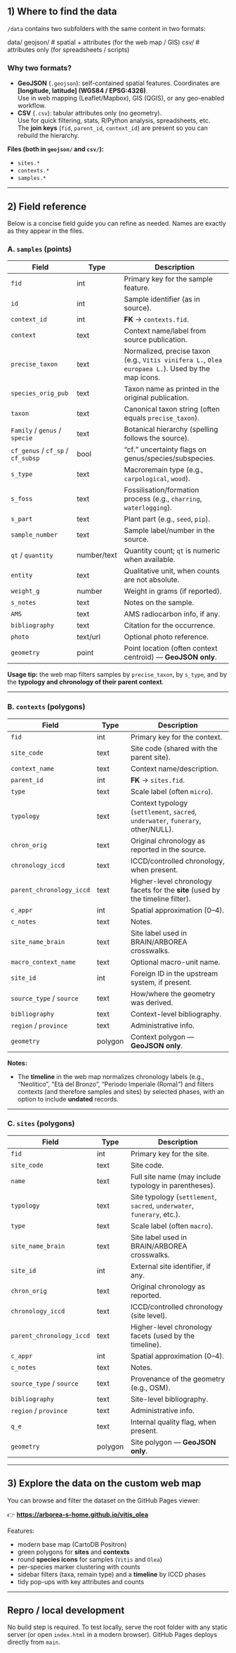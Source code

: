 
## 1) Where to find the data

`/data` contains two subfolders with the same content in two formats:

data/
geojson/ # spatial + attributes (for the web map / GIS)
csv/ # attributes only (for spreadsheets / scripts)


### Why two formats?

- **GeoJSON** (`.geojson`): self-contained spatial features. Coordinates are **[longitude, latitude] (WGS84 / EPSG:4326)**.  
  Use in web mapping (Leaflet/Mapbox), GIS (QGIS), or any geo-enabled workflow.
- **CSV** (`.csv`): tabular attributes only (no geometry).  
  Use for quick filtering, stats, R/Python analysis, spreadsheets, etc.  
  The **join keys** (`fid`, `parent_id`, `context_id`) are present so you can rebuild the hierarchy.

**Files (both in `geojson/` and `csv/`):**
- `sites.*`
- `contexts.*`
- `samples.*`

---

## 2) Field reference

Below is a concise field guide you can refine as needed. Names are exactly as they appear in the files.

### A. `samples` (points)

| Field | Type | Description |
| --- | --- | --- |
| `fid` | int | Primary key for the sample feature. |
| `id` | int | Sample identifier (as in source). |
| `context_id` | int | **FK** → `contexts.fid`. |
| `context` | text | Context name/label from source publication. |
| `precise_taxon` | text | Normalized, precise taxon (e.g., `Vitis vinifera L.`, `Olea europaea L.`). Used by the map icons. |
| `species_orig_pub` | text | Taxon name as printed in the original publication. |
| `taxon` | text | Canonical taxon string (often equals `precise_taxon`). |
| `Family` / `genus` / `specie` | text | Botanical hierarchy (spelling follows the source). |
| `cf_genus` / `cf_sp` / `cf_subsp` | bool | “cf.” uncertainty flags on genus/species/subspecies. |
| `s_type` | text | Macroremain type (e.g., `carpological`, `wood`). |
| `s_foss` | text | Fossilisation/formation process (e.g., `charring`, `waterlogging`). |
| `s_part` | text | Plant part (e.g., `seed`, `pip`). |
| `sample_number` | text | Sample label/number in the source. |
| `qt` / `quantity` | number/text | Quantity count; `qt` is numeric when available. |
| `entity` | text | Qualitative unit, when counts are not absolute. |
| `weight_g` | number | Weight in grams (if reported). |
| `s_notes` | text | Notes on the sample. |
| `AMS` | text | AMS radiocarbon info, if any. |
| `bibliography` | text | Citation for the occurrence. |
| `photo` | text/url | Optional photo reference. |
| `geometry` | point | Point location (often context centroid) — **GeoJSON only**. |

**Usage tip:** the web map filters samples by `precise_taxon`, by `s_type`, and by the **typology and chronology of their parent context**.

---

### B. `contexts` (polygons)

| Field | Type | Description |
| --- | --- | --- |
| `fid` | int | Primary key for the context. |
| `site_code` | text | Site code (shared with the parent site). |
| `context_name` | text | Context name/description. |
| `parent_id` | int | **FK** → `sites.fid`. |
| `type` | text | Scale label (often `micro`). |
| `typology` | text | Context typology (`settlement`, `sacred`, `underwater`, `funerary`, other/NULL). |
| `chron_orig` | text | Original chronology as reported in the source. |
| `chronology_iccd` | text | ICCD/controlled chronology, when present. |
| `parent_chronology_iccd` | text | Higher-level chronology facets for the **site** (used by the timeline filter). |
| `c_appr` | int | Spatial approximation (0–4). |
| `c_notes` | text | Notes. |
| `site_name_brain` | text | Site label used in BRAIN/ARBOREA crosswalks. |
| `macro_context_name` | text | Optional macro-unit name. |
| `site_id` | int | Foreign ID in the upstream system, if present. |
| `source_type` / `source` | text | How/where the geometry was derived. |
| `bibliography` | text | Context-level bibliography. |
| `region` / `province` | text | Administrative info. |
| `geometry` | polygon | Context polygon — **GeoJSON only**. |

**Notes:**  
- The **timeline** in the web map normalizes chronology labels (e.g., “Neolitico”, “Età del Bronzo”, “Periodo Imperiale (Roma)”) and filters contexts (and therefore samples and sites) by selected phases, with an option to include **undated** records.

---

### C. `sites` (polygons)

| Field | Type | Description |
| --- | --- | --- |
| `fid` | int | Primary key for the site. |
| `site_code` | text | Site code. |
| `name` | text | Full site name (may include typology in parentheses). |
| `typology` | text | Site typology (`settlement`, `sacred`, `underwater`, `funerary`, etc.). |
| `type` | text | Scale label (often `macro`). |
| `site_name_brain` | text | Site label used in BRAIN/ARBOREA crosswalks. |
| `site_id` | int | External site identifier, if any. |
| `chron_orig` | text | Original chronology as reported. |
| `chronology_iccd` | text | ICCD/controlled chronology (site level). |
| `parent_chronology_iccd` | text | Higher-level chronology facets (used by the timeline). |
| `c_appr` | int | Spatial approximation (0–4). |
| `c_notes` | text | Notes. |
| `source_type` / `source` | text | Provenance of the geometry (e.g., OSM). |
| `bibliography` | text | Site-level bibliography. |
| `region` / `province` | text | Administrative info. |
| `q_e` | text | Internal quality flag, when present. |
| `geometry` | polygon | Site polygon — **GeoJSON only**. |

---

## 3) Explore the data on the custom web map

You can browse and filter the dataset on the GitHub Pages viewer:

👉 **https://arborea-s-home.github.io/vitis_olea**

Features:
- modern base map (CartoDB Positron)
- green polygons for **sites** and **contexts**
- round **species icons** for samples (`Vitis` and `Olea`)
- per-species marker clustering with counts
- sidebar filters (taxa, remain type) and a **timeline** by ICCD phases
- tidy pop-ups with key attributes and counts

---

## Repro / local development

No build step is required. To test locally, serve the root folder with any static server (or open `index.html` in a modern browser). GitHub Pages deploys directly from `main`.

